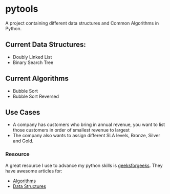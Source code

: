 # pytools

A project containing different data structures and Common Algorithms in Python.

## Current Data Structures:

- Doubly Linked List
- Binary Search Tree

## Current Algorithms

- Bubble Sort
- Bubble Sort Reversed

## Use Cases

- A company has customers who bring in annual revenue, you want to list those customers in order of smallest revenue to largest
- The company also wants to assign different SLA levels, Bronze, Silver and Gold.

### Resource

A great resource I use to advance my python skills is [geeksforgeeks](https://geeksforgeeks.com/).
They have awesome articles for:

- [Algorithms](https://www.geeksforgeeks.org/fundamentals-of-algorithms/)
- [Data Structures](https://www.geeksforgeeks.org/data-structures/)
